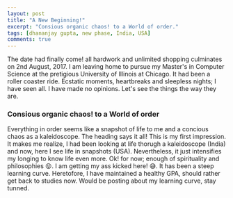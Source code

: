 ```yaml
---
layout: post
title: "A New Beginning!"
excerpt: "Consious organic chaos! to a World of order."
tags: [dhananjay gupta, new phase, India, USA]
comments: true
---
```


The date had finally come! all hardwork and unlimited shopping culminates on 2nd August, 2017. I am leaving home to pursue my Master's in Computer Science at the pretigious University of Illinois at Chicago. It had been a roller coaster ride. Ecstatic moments, heartbreaks and sleepless nights; I have seen all. I have made no opinions. Let's see the things the way they are. 
### Consious organic chaos! to a World of order 

Everything in order seems like a snapshot of life to me and a concious chaos as a kaleidoscope. The heading says it all! This is my first impression. It makes me realize, I had been looking at life thorugh a kaleidoscope (India) and now, here I see life in snapshots (USA). Nevertheless, it just intensifies my longing to know life even more. Ok! for now; enough of spirituality and philosophies :stuck_out_tongue_closed_eyes:. I am getting my ass kicked here! :sweat_smile:. It has been a steep learning curve. Heretofore, I have maintained a healthy GPA, should rather get back to studies now. Would be posting about my learning curve, stay tunned.      
